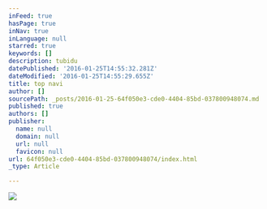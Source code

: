 ```yaml
---
inFeed: true
hasPage: true
inNav: true
inLanguage: null
starred: true
keywords: []
description: tubidu
datePublished: '2016-01-25T14:55:32.281Z'
dateModified: '2016-01-25T14:55:29.655Z'
title: top navi
author: []
sourcePath: _posts/2016-01-25-64f050e3-cde0-4404-85bd-037800948074.md
published: true
authors: []
publisher:
  name: null
  domain: null
  url: null
  favicon: null
url: 64f050e3-cde0-4404-85bd-037800948074/index.html
_type: Article

---
```

![](https://the-grid-user-content.s3-us-west-2.amazonaws.com/bcfd154c-808a-4883-b6e7-58a4a18745a8.jpg)